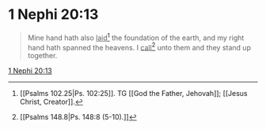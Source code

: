 # 1 Nephi 20:13

> Mine hand hath also <u>laid</u>[^a] the foundation of the earth, and my right hand hath spanned the heavens. I <u>call</u>[^b] unto them and they stand up together.

[1 Nephi 20:13](https://www.churchofjesuschrist.org/study/scriptures/bofm/1-ne/20?lang=eng&id=p13#p13)


[^a]: [[Psalms 102.25|Ps. 102:25]]. TG [[God the Father, Jehovah]]; [[Jesus Christ, Creator]].
[^b]: [[Psalms 148.8|Ps. 148:8 (5-10).]]
